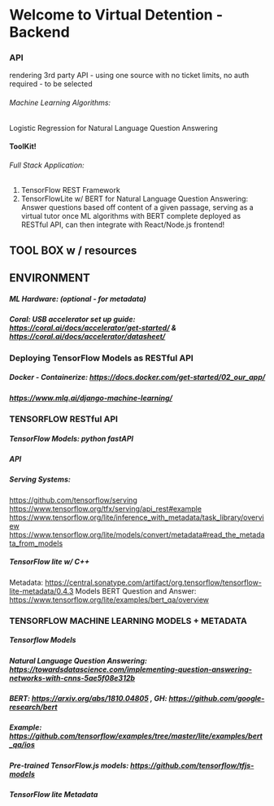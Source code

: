 # Welcome to Virtual Detention - Backend

### API
rendering 3rd party API - using one source with no ticket limits, no auth required - to be selected

###### Machine Learning Algorithms:
Logistic Regression for Natural Language Question Answering

#### ToolKit!
###### Full Stack Application:
1. TensorFlow REST Framework
2. TensorFlowLite w/ BERT for Natural Language Question Answering: Answer questions based off content of a given passage, serving as a virtual tutor once ML algorithms with BERT complete deployed as RESTful API, can then integrate with React/Node.js frontend!

## TOOL BOX w / resources
## ENVIRONMENT
##### ML Hardware: (optional - for metadata)
##### Coral: USB accelerator set up guide: https://coral.ai/docs/accelerator/get-started/ & https://coral.ai/docs/accelerator/datasheet/

### Deploying TensorFlow Models as RESTful API 
##### Docker - Containerize: https://docs.docker.com/get-started/02_our_app/
##### https://www.mlq.ai/django-machine-learning/

### TENSORFLOW RESTful API
##### TensorFlow Models: python fastAPI
##### API
##### Serving Systems:
https://github.com/tensorflow/serving
https://www.tensorflow.org/tfx/serving/api_rest#example
https://www.tensorflow.org/lite/inference_with_metadata/task_library/overview
https://www.tensorflow.org/lite/models/convert/metadata#read_the_metadata_from_models
##### TensorFlow lite w/ C++
Metadata: https://central.sonatype.com/artifact/org.tensorflow/tensorflow-lite-metadata/0.4.3
Models
BERT Question and Answer: https://www.tensorflow.org/lite/examples/bert_qa/overview

### TENSORFLOW MACHINE LEARNING MODELS + METADATA
##### Tensorflow Models
##### Natural Language Question Answering: https://towardsdatascience.com/implementing-question-answering-networks-with-cnns-5ae5f08e312b
##### BERT: https://arxiv.org/abs/1810.04805 , GH: https://github.com/google-research/bert
##### Example: https://github.com/tensorflow/examples/tree/master/lite/examples/bert_qa/ios
##### Pre-trained TensorFlow.js models: https://github.com/tensorflow/tfjs-models
##### TensorFlow lite Metadata




